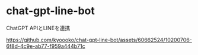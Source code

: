 # chat-gpt-line-bot
ChatGPT APIとLINEを連携


https://github.com/kyoooko/chat-gpt-line-bot/assets/60662524/10200706-6f8d-4c9e-ab77-f959a444b71c

